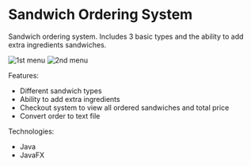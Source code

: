 # Sandwich Ordering System

Sandwich ordering system. Includes 3 basic types and the ability to add extra ingredients sandwiches.


![1st menu](https://github.com/cjrcodes/Sandwich-Ordering-System/blob/master/CS%20213%20Project%204/images/1stmenu.png)
![2nd menu](https://github.com/cjrcodes/Sandwich-Ordering-System/blob/master/CS%20213%20Project%204/images/2ndmenu.png)


Features:
- Different sandwich types
- Ability to add extra ingredients
- Checkout system to view all ordered sandwiches and total price
- Convert order to text file

Technologies:
- Java
- JavaFX
